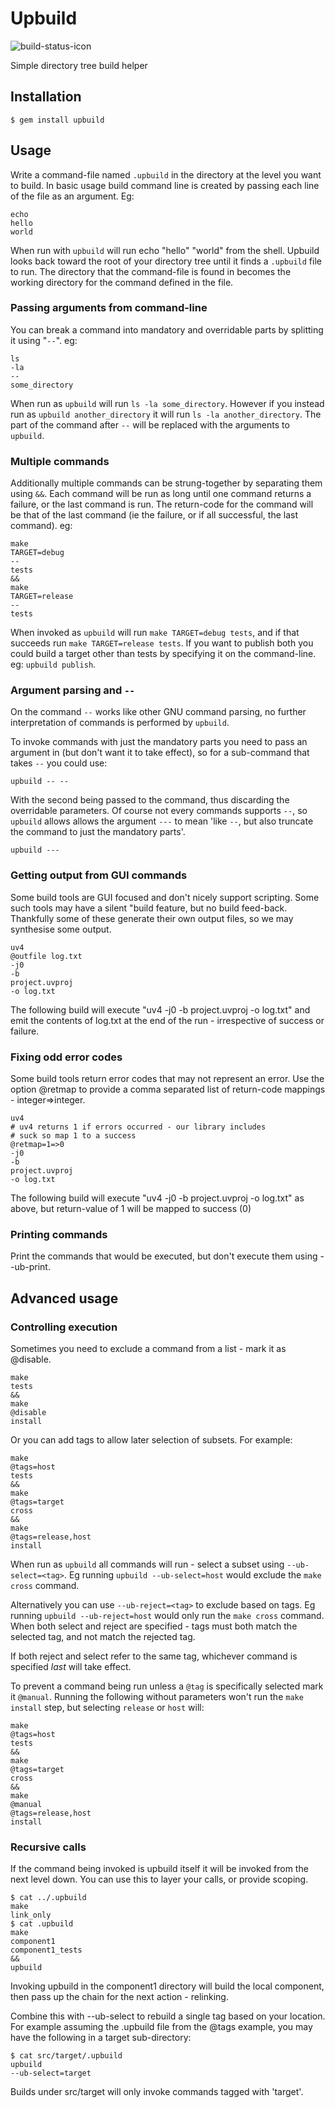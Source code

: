 # Upbuild

![build-status-icon](https://travis-ci.org/whitty/upbuild.svg?branch=master)

Simple directory tree build helper

## Installation

    $ gem install upbuild

## Usage

Write a command-file named `.upbuild` in the directory at the level you
want to build.  In basic usage build command line is created by
passing each line of the file as an argument.  Eg:

    echo
    hello
    world

When run with `upbuild` will run echo "hello" "world" from the shell.
Upbuild looks back toward the root of your directory tree until it
finds a `.upbuild` file to run.  The directory that the command-file
is found in becomes the working directory for the command defined in
the file.

### Passing arguments from command-line

You can break a command into mandatory and overridable parts by
splitting it using "`--`".  eg:

    ls
    -la
    --
    some_directory

When run as `upbuild` will run `ls -la some_directory`.  However if
you instead run as `upbuild another_directory` it will run `ls -la
another_directory`.  The part of the command after `--` will be
replaced with the arguments to `upbuild`.

### Multiple commands

Additionally multiple commands can be strung-together by separating
them using `&&`.  Each command will be run as long until one command
returns a failure, or the last command is run.  The return-code for
the command will be that of the last command (ie the failure, or if
all successful, the last command).  eg:

    make
    TARGET=debug
    --
    tests
    &&
    make
    TARGET=release
    --
    tests

When invoked as `upbuild` will run `make TARGET=debug tests`, and if
that succeeds run `make TARGET=release tests`.  If you want to publish
both you could build a target other than tests by specifying it on the
command-line.  eg: `upbuild publish`.

### Argument parsing and `--`

On the command `--` works like other GNU command parsing, no further
interpretation of commands is performed by `upbuild`.

To invoke commands with just the mandatory parts you need to pass an
argument in (but don't want it to take effect), so for a sub-command
that takes `--` you could use:

```
upbuild -- --
```

With the second being passed to the command, thus discarding the
overridable parameters.  Of course not every commands supports `--`,
so `upbuild` allows allows the argument `---` to mean 'like `--`, but
also truncate the command to just the mandatory parts'.

```
upbuild ---
```

### Getting output from GUI commands

Some build tools are GUI focused and don't nicely support
scripting. Some such tools may have a silent "build feature, but no
build feed-back.  Thankfully some of these generate their own output
files, so we may synthesise some output.

    uv4
    @outfile log.txt
    -j0
    -b
    project.uvproj
    -o log.txt

The following build will execute "uv4 -j0 -b project.uvproj -o
log.txt" and emit the contents of log.txt at the end of the run -
irrespective of success or failure.

### Fixing odd error codes

Some build tools return error codes that may not represent an error.
Use the option @retmap to provide a comma separated list of
return-code mappings - integer=>integer.

    uv4
    # uv4 returns 1 if errors occurred - our library includes
    # suck so map 1 to a success
    @retmap=1=>0
    -j0
    -b
    project.uvproj
    -o log.txt

The following build will execute "uv4 -j0 -b project.uvproj -o
log.txt" as above, but return-value of 1 will be mapped to success (0)

### Printing commands

Print the commands that would be executed, but don't execute them
using --ub-print.

## Advanced usage

### Controlling execution

Sometimes you need to exclude a command from a list - mark it as
@disable.

    make
    tests
    &&
    make
    @disable
    install

Or you can add tags to allow later selection of subsets.  For example:

    make
    @tags=host
    tests
    &&
    make
    @tags=target
    cross
    &&
    make
    @tags=release,host
    install

When run as `upbuild` all commands will run - select a subset using
`--ub-select=<tag>`.  Eg running `upbuild --ub-select=host` would
exclude the `make cross` command.

Alternatively you can use `--ub-reject=<tag>` to exclude based on
tags.   Eg running `upbuild --ub-reject=host` would
only run the `make cross` command.  When both select and reject are
specified - tags must both match the selected tag, and not match the
rejected tag.

If both reject and select refer to the same tag, whichever command is
specified *last* will take effect.

To prevent a command being run unless a `@tag` is specifically selected mark it `@manual`.  Running the following without parameters won't run the `make install` step, but selecting `release` or `host` will:

```
make
@tags=host
tests
&&
make
@tags=target
cross
&&
make
@manual
@tags=release,host
install
```

### Recursive calls

If the command being invoked is upbuild itself it will be invoked from
the next level down.  You can use this to layer your calls, or provide
scoping.

    $ cat ../.upbuild
    make
    link_only
    $ cat .upbuild
    make
    component1
    component1_tests
    &&
    upbuild

Invoking upbuild in the component1 directory will build the local
component, then pass up the chain for the next action - relinking.

Combine this with --ub-select to rebuild a single tag based on your
location.  For example assuming the .upbuild file from the @tags
example, you may have the following in a target sub-directory:

    $ cat src/target/.upbuild
    upbuild
    --ub-select=target

Builds under src/target will only invoke commands tagged with
'target'.
